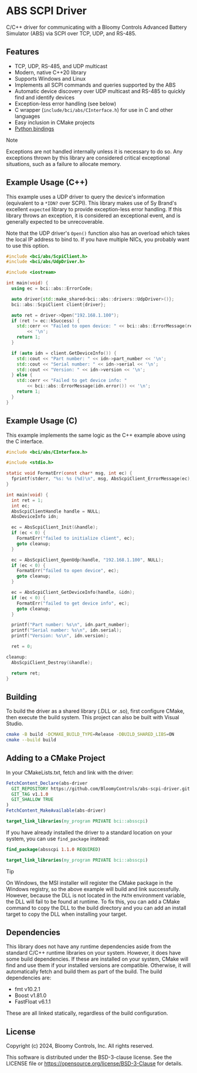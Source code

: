 # ABS SCPI Driver

C/C++ driver for communicating with a Bloomy Controls Advanced Battery Simulator
(ABS) via SCPI over TCP, UDP, and RS-485.

## Features

- TCP, UDP, RS-485, and UDP multicast
- Modern, native C++20 library
- Supports Windows and Linux
- Implements all SCPI commands and queries supported by the ABS
- Automatic device discovery over UDP multicast and RS-485 to quickly find and
  identify devices
- Exception-less error handling (see below)
- C wrapper (`include/bci/abs/CInterface.h`) for use in C and other languages
- Easy inclusion in CMake projects
- [Python bindings](https://github.com/BloomyControls/abs-scpi-driver-python)

> [!NOTE]
> Exceptions are not handled internally unless it is necessary to do so. Any
> exceptions thrown by this library are considered critical exceptional
> situations, such as a failure to allocate memory.

## Example Usage (C++)

This example uses a UDP driver to query the device's information (equivalent to
a `*IDN?` over SCPI). This library makes use of Sy Brand's excellent `expected`
library to provide exception-less error handling. If this library throws an
exception, it is considered an exceptional event, and is generally expected to
be unrecoverable.

Note that the UDP driver's `Open()` function also has an overload which takes
the local IP address to bind to. If you have multiple NICs, you probably want to
use this option.

```cpp
#include <bci/abs/ScpiClient.h>
#include <bci/abs/UdpDriver.h>

#include <iostream>

int main(void) {
  using ec = bci::abs::ErrorCode;

  auto driver{std::make_shared<bci::abs::drivers::UdpDriver>()};
  bci::abs::ScpiClient client{driver};

  auto ret = driver->Open("192.168.1.100");
  if (ret != ec::kSuccess) {
    std::cerr << "Failed to open device: " << bci::abs::ErrorMessage(ret)
        << '\n';
    return 1;
  }

  if (auto idn = client.GetDeviceInfo()) {
    std::cout << "Part number: " << idn->part_number << '\n';
    std::cout << "Serial number: " << idn->serial << '\n';
    std::cout << "Version: " << idn->version << '\n';
  } else {
    std::cerr << "Failed to get device info: "
        << bci::abs::ErrorMessage(idn.error()) << '\n';
    return 1;
  }
}
```

## Example Usage (C)

This example implements the same logic as the C++ example above using the
C interface.

```c
#include <bci/abs/CInterface.h>

#include <stdio.h>

static void FormatErr(const char* msg, int ec) {
  fprintf(stderr, "%s: %s (%d)\n", msg, AbsScpiClient_ErrorMessage(ec), ec);
}

int main(void) {
  int ret = 1;
  int ec;
  AbsScpiClientHandle handle = NULL;
  AbsDeviceInfo idn;

  ec = AbsScpiClient_Init(&handle);
  if (ec < 0) {
    FormatErr("failed to initialize client", ec);
    goto cleanup;
  }

  ec = AbsScpiClient_OpenUdp(handle, "192.168.1.100", NULL);
  if (ec < 0) {
    FormatErr("failed to open device", ec);
    goto cleanup;
  }

  ec = AbsScpiClient_GetDeviceInfo(handle, &idn);
  if (ec < 0) {
    FormatErr("failed to get device info", ec);
    goto cleanup;
  }

  printf("Part number: %s\n", idn.part_number);
  printf("Serial number: %s\n", idn.serial);
  printf("Version: %s\n", idn.version);

  ret = 0;

cleanup:
  AbsScpiClient_Destroy(&handle);

  return ret;
}
```

## Building

To build the driver as a shared library (.DLL or .so), first configure CMake,
then execute the build system. This project can also be built with Visual
Studio.

```sh
cmake -B build -DCMAKE_BUILD_TYPE=Release -DBUILD_SHARED_LIBS=ON
cmake --build build
```

## Adding to a CMake Project

In your CMakeLists.txt, fetch and link with the driver:

```cmake
FetchContent_Declare(abs-driver
  GIT_REPOSITORY https://github.com/BloomyControls/abs-scpi-driver.git
  GIT_TAG v1.1.0
  GIT_SHALLOW TRUE
)
FetchContent_MakeAvailable(abs-driver)

target_link_libraries(my_program PRIVATE bci::absscpi)
```

If you have already installed the driver to a standard location on your system,
you can use `find_package` instead:

```cmake
find_package(absscpi 1.1.0 REQUIRED)

target_link_libraries(my_program PRIVATE bci::absscpi)
```

> [!TIP]
> On Windows, the MSI installer will register the CMake package in the Windows
> registry, so the above example will build and link successfully. However,
> because the DLL is not located in the `PATH` environment variable, the DLL
> will fail to be found at runtime. To fix this, you can add a CMake command to
> copy the DLL to the build directory and you can add an install target to copy
> the DLL when installing your target.

## Dependencies

This library does not have any runtime dependencies aside from the standard
C/C++ runtime libraries on your system. However, it does have some build
dependencies. If these are installed on your system, CMake will find and use
them if your installed versions are compatible. Otherwise, it will automatically
fetch and build them as part of the build. The build dependencies are:

- fmt v10.2.1
- Boost v1.81.0
- FastFloat v6.1.1

These are all linked statically, regardless of the build configuration.

## License

Copyright (c) 2024, Bloomy Controls, Inc. All rights reserved.

This software is distributed under the BSD-3-clause license. See the LICENSE
file or <https://opensource.org/license/BSD-3-Clause> for details.
